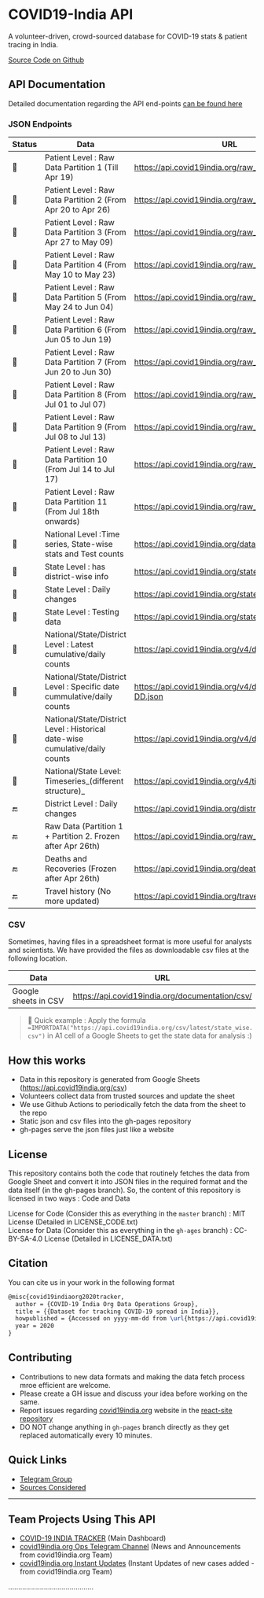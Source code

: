 # COVID19-India API

A volunteer-driven, crowd-sourced database for COVID-19 stats & patient tracing in India.

[Source Code on Github](https://github.com/covid19india/api)

## API Documentation

Detailed documentation regarding the API end-points [can be found here](documentation/)

### JSON Endpoints

| Status        | Data                                                                         | URL                                                      |
| ------------- | ---------------------------------------------------------------------------- | -------------------------------------------------------- |
| :green_heart: | Patient Level : Raw Data Partition 1 (Till Apr 19)                           | <https://api.covid19india.org/raw_data1.json>              |
| :green_heart: | Patient Level : Raw Data Partition 2 (From Apr 20 to Apr 26)                 | <https://api.covid19india.org/raw_data2.json>              |
| :green_heart: | Patient Level : Raw Data Partition 3 (From Apr 27 to May 09)                 | <https://api.covid19india.org/raw_data3.json>              |
| :green_heart: | Patient Level : Raw Data Partition 4 (From May 10 to May 23)                 | <https://api.covid19india.org/raw_data4.json>              |
| :green_heart: | Patient Level : Raw Data Partition 5 (From May 24 to Jun 04)                 | <https://api.covid19india.org/raw_data5.json>              |
| :green_heart: | Patient Level : Raw Data Partition 6 (From Jun 05 to Jun 19)                 | <https://api.covid19india.org/raw_data6.json>              |
| :green_heart: | Patient Level : Raw Data Partition 7 (From Jun 20 to Jun 30)                 | <https://api.covid19india.org/raw_data7.json>              |
| :green_heart: | Patient Level : Raw Data Partition 8 (From Jul 01 to Jul 07)                 | <https://api.covid19india.org/raw_data8.json>              |
| :green_heart: | Patient Level : Raw Data Partition 9 (From Jul 08 to Jul 13)                 | <https://api.covid19india.org/raw_data9.json>              |
| :green_heart: | Patient Level : Raw Data Partition 10 (From Jul 14 to Jul 17)                | <https://api.covid19india.org/raw_data10.json>             |
| :green_heart: | Patient Level : Raw Data Partition 11 (From Jul 18th onwards)                | <https://api.covid19india.org/raw_data11.json>             |
| :green_heart: | National Level :Time series, State-wise stats and Test counts                | <https://api.covid19india.org/data.json>                   |
| :green_heart: | State Level : has district-wise info                                         | <https://api.covid19india.org/state_district_wise.json>    |
| :green_heart: | State Level : Daily changes                                                  | <https://api.covid19india.org/states_daily.json>           |
| :green_heart: | State Level : Testing data                                                   | <https://api.covid19india.org/state_test_data.json>        |
| :green_heart: | National/State/District Level : Latest cumulative/daily counts               | <https://api.covid19india.org/v4/data.json>                |
| :green_heart: | National/State/District Level : Specific date cummulative/daily counts       | <https://api.covid19india.org/v4/data-YYYY-MM-DD.json>     |
| :green_heart: | National/State/District Level : Historical date-wise cumulative/daily counts | <https://api.covid19india.org/v4/data-all.json>            |
| :green_heart: | National/State Level: Timeseries_(different structure)_                     | <https://api.covid19india.org/v4/timeseries.json>          |
| :end:         | District Level : Daily changes                                               | <https://api.covid19india.org/districts_daily.json>        |
| :end:         | Raw Data (Partition 1 + Partition 2. Frozen after Apr 26th)                  | <https://api.covid19india.org/raw_data.json>               |
| :end:         | Deaths and Recoveries (Frozen after Apr 26th)                                | <https://api.covid19india.org/deaths_recoveries.json>      |
| :end:         | Travel history (No more updated)                                             | <https://api.covid19india.org/travel_history.json>         |

### CSV

Sometimes, having files in a spreadsheet format is more useful for analysts and scientists. We have provided the files as downloadable csv files at the following location.

| Data                 | URL                                                                    |
| -------------------- | ---------------------------------------------------------------------- |
| Google sheets in CSV | <https://api.covid19india.org/documentation/csv/> |

> :rocket: Quick example : Apply the formula `=IMPORTDATA("https://api.covid19india.org/csv/latest/state_wise.csv")` in A1 cell of a Google Sheets to get the state data for analysis :)

## How this works

- Data in this repository is generated from Google Sheets (<https://api.covid19india.org/csv>)
- Volunteers collect data from trusted sources and update the sheet
- We use Github Actions to periodically fetch the data from the sheet to the repo
- Static json and csv files into the gh-pages repository
- gh-pages serve the json files just like a website

## License

This repository contains both the code that routinely fetches the data from Google Sheet and convert it into JSON files in the required format and the data itself (in the gh-pages branch). So, the content of this repository is licensed in two ways : Code and Data

License for Code (Consider this as everything in the `master` branch) : MIT License (Detailed in LICENSE_CODE.txt)  
License for Data (Consider this as everything in the `gh-ages` branch) : CC-BY-SA-4.0 License (Detailed in LICENSE_DATA.txt)

## Citation

You can cite us in your work in the following format  

```tex
@misc{covid19indiaorg2020tracker,
  author = {COVID-19 India Org Data Operations Group},
  title = {{Dataset for tracking COVID-19 spread in India}},
  howpublished = {Accessed on yyyy-mm-dd from \url{https://api.covid19india.org/}},
  year = 2020
}
```

## Contributing

- Contributions to new data formats and making the data fetch process mroe efficient are welcome.
- Please create a GH issue and discuss your idea before working on the same.
- Report issues regarding [covid19india.org](https://www.covid19india.org) website in the [react-site repository](https://github.com/covid19india/covid19india-react/issues)
- DO NOT change anything in `gh-pages` branch directly as they get replaced automatically every 10 minutes.

## Quick Links

- [Telegram Group](https://telegra.ph/CoVID-19--India-Ops-03-24)
- [Sources Considered](https://telegra.ph/Covid-19-Sources-03-19)

-----

## Team Projects Using This API

- [COVID-19 INDIA TRACKER](https://www.covid19india.org/) (Main Dashboard)
- [covid19india.org Ops Telegram Channel](https://t.me/covid19indiaorg) (News and Announcements from covid19india.org Team)
- [covid19india.org Instant Updates](https://t.me/covid19indiaorg_updates) (Instant Updates of new cases added - from covid19india.org Team)

...........................................

